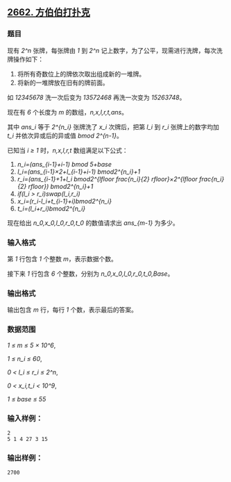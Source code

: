 ## [2662. 方伯伯打扑克](https://www.acwing.com/problem/content/2664/)

### 题目

现有 *2^n* 张牌，每张牌由 *1* 到 *2^n* 记上数字，为了公平，现需进行洗牌，每次洗牌操作如下：

1. 将所有奇数位上的牌依次取出组成新的一堆牌。
2. 将新的一堆牌放在旧有的牌前面。

如 *12345678* 洗一次后变为 *13572468* 再洗一次变为 *15263748*。

现在有 *6* 个长度为 *m* 的数组，*n,x,l,r,t,ans*。

其中 *ans_i* 等于 *2^{n_i}* 张牌洗了 *x_i* 次牌后，把第 *l_i* 到 *r_i* 张牌上的数字均加 *t_i* 并依次异或后的异或值 *bmod 2^{n-1}*。

已知当 *i ≥ 1* 时，*n,x,l,r,t* 数组满足以下公式：

1. *n_i=(ans_{i-1}+i-1) bmod 5+base*
2. *l_i=(ans_{i-1}×2+l_{i-1}+i-1) bmod2^{n_i}+1*
3. *r_i=(ans_{i-1}+1+l_i bmod2^{lfloor frac{n_i}{2} rfloor}×2^{lfloor frac{n_i}{2} rfloor}) bmod2^{n_i}+1*
4. *if(l_i > r_i)swap(l_i,r_i)*
5. *x_i=(r_i-l_i+t_{i-1}+i)bmod2^{n_i}*
6. *t_i=(l_i+r_i)bmod2^{n_i}*

现在给出 *n_0,x_0,l_0,r_0,t_0* 的数值请求出 *ans_{m-1}* 为多少。

### 输入格式

第 *1* 行包含 *1* 个整数 *m*，表示数据个数。

接下来 *1* 行包含 *6* 个整数，分别为 *n_0,x_0,l_0,r_0,t_0,Base*。

### 输出格式

输出包含 *m* 行，每行 *1* 个数，表示最后的答案。

### 数据范围

*1 ≤ m ≤ 5 × 10^6*,

*1 ≤ n_i ≤ 60*,

*0 < l_i ≤ r_i ≤ 2^n*,

*0 < x_i,t_i < 10^9*,

*1 ≤ base ≤ 55*

### 输入样例：

```
2
5 1 4 27 3 15
```

### 输出样例：

```
2700
```
